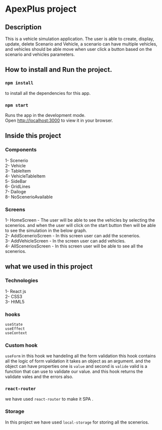 # ApexPlus project

## Description

This is a vehicle simulation application. The user is  able to create, display, update, delete Scenario and Vehicle, a
scenario can have multiple vehicles, and vehicles should be able move when user click a button
based on the scenario and vehicles parameters.

## How to install and Run the project.

### `npm install`

to install all the dependencies for this app.

### `npm start`

Runs the app in the development mode.\
Open [http://localhost:3000]([http://localhost:3000](http://localhost:3000/home)) to view it in your browser.

## Inside this project

### Components 

1- Scenerio <br />
2- Vehicle <br />
3- TableItem <br />
4- VehicleTableItem <br />
5- SideBar <br />
6- GridLines <br />
7- Dailoge <br />
8- NoScenerioAvailable <br />

### Screens

1- HomeScreen - The user will be able to see the vehicles by selecting the scenerios. and when the user will click on the start button then will be able    to see the simulation in the below graph. <br />
2- AddScenerioScreen  - In this screen user can add the scenerios. <br />
3- AddVehicleScreen  - In the screen user can add vehicles. <br />
4- AllSceneriosScreen - In this screen user will be able to see all the scenerios. <br />

## what we used in this project

### Technologies

1- React js <br />
2- CSS3 <br />
3- HtML5 <br />


### hooks

`useState` <br />
`useEffect` <br />
`useContext` <br />

### Custom hook

`useForm` in this hook we handeling all the form validation this hook contains all the logic of form validation it takes an object as an argument.
and the object can have properties one is `value` and second is `valide` valid is a function that can use to validate our value. and this hook returns the validate vales and the errors also.

### `react-router`

we have used `react-router` to make it SPA .

### Storage

In this project we have used `local-storage` for storing all the scenerios.
